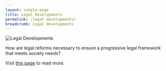 ```yaml
---
layout: simple-page
title: Legal Developments
permalink: /legal-developments/
breadcrumb: Legal Developments
---
```

<div class="image">
  <img src="/imagesLegalDevelopment.jpg/" title="Legal Developments" alt="Legal Developments">
</div>

How are legal reforms necessary to ensure a progressive legal framework that meets society needs?

Visit [this page](/articles/legal-developments/) to read more. 
